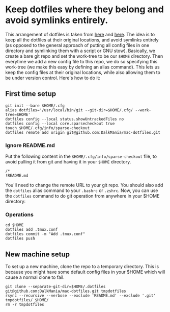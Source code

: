 # Keep dotfiles where they belong and avoid symlinks entirely.

This arrangement of dotfiles is taken from [here](https://news.ycombinator.com/item?id=11070797) and [here](https://developer.atlassian.com/blog/2016/02/best-way-to-store-dotfiles-git-bare-repo/). The idea is to keep all the dotfiles at their original locations, and avoid symlinks entirely (as opposed to the general approach of putting all config files in one directory and symlinking them with a script or GNU stow). Basically, we create a bare git repo and set the work-tree to be our `$HOME` directory. Then everytime we add a new config file to this repo, we do so specifying this work-tree (we make this easy by defining an alias command). This lets us keep the config files at their original locations, while also allowing them to be under version control. Here's how to do it:

## First time setup
```
git init --bare $HOME/.cfg
alias dotfiles='/usr/local/bin/git --git-dir=$HOME/.cfg/ --work-tree=$HOME'
dotfiles config --local status.showUntrackedFiles no
dotfiles config --local core.sparsecheckout true
touch $HOME/.cfg/info/sparse-checkout
dotfiles remote add origin git@github.com:DalkMania/mac-dotfiles.git
```

### Ignore README.md
Put the following content in the `$HOME/.cfg/info/sparse-checkout` file, to avoid pulling it from git and having it in your `$HOME` directory.
```
/*
!README.md
```

You'll need to change the remote URL to your git repo. You should also add the `dotfiles` alias command to your `.bashrc` or  `.zshrc`. Now, you can use the `dotfiles` command to do git operation from anywhere in your $HOME directory:

### Operations
```
cd $HOME
dotfiles add .tmux.conf
dotfiles commit -m "Add .tmux.conf"
dotfiles push
```
## New machine setup
To set up a new machine, clone the repo to a temporary directory. This is because you might have some default config files in your $HOME which will cause a normal clone to fail.
```
git clone --separate-git-dir=$HOME/.dotfiles git@github.com:DalkMania/mac-dotfiles.git tmpdotfiles
rsync --recursive --verbose --exclude 'README.md' --exclude '.git' tmpdotfiles/ $HOME/
rm -r tmpdotfiles
```
